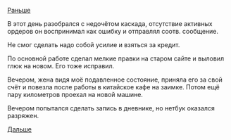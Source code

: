[Раньше](2018.05.22.md)

В этот день разобрался с недочётом каскада, отсутствие активных ордеров он воспринимал как ошибку и отправлял соотв. сообщение.

Не смог сделать надо собой усилие и взяться за кредит.

По основной работе сделал мелкие правки на старом сайте и выловил глюк на новом. Его тоже исправил.

Вечером, жена видя моё подавленное состояние, приняла его за свой счёт и повезла после работы в китайское кафе на заимке.
Потом ещё пару километров проехал на новой машине.

Вечером попытался сделать запись в дневнике, но нетбук оказался разряжен.

[Дальше](2018.05.24.md)